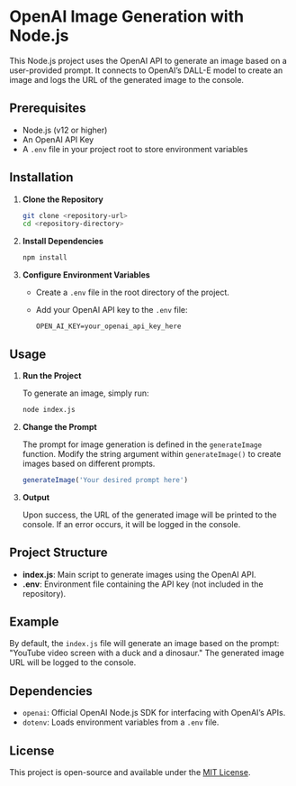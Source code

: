 # OpenAI Image Generation with Node.js

This Node.js project uses the OpenAI API to generate an image based on a user-provided prompt. It connects to OpenAI’s DALL-E model to create an image and logs the URL of the generated image to the console.

## Prerequisites

- Node.js (v12 or higher)
- An OpenAI API Key
- A `.env` file in your project root to store environment variables

## Installation

1. **Clone the Repository**

   ```bash
   git clone <repository-url>
   cd <repository-directory>
   ```

2. **Install Dependencies**

   ```bash
   npm install
   ```

3. **Configure Environment Variables**

   - Create a `.env` file in the root directory of the project.
   - Add your OpenAI API key to the `.env` file:

     ```
     OPEN_AI_KEY=your_openai_api_key_here
     ```

## Usage

1. **Run the Project**

   To generate an image, simply run:

   ```bash
   node index.js
   ```

2. **Change the Prompt**

   The prompt for image generation is defined in the `generateImage` function. Modify the string argument within `generateImage()` to create images based on different prompts.

   ```javascript
   generateImage('Your desired prompt here')
   ```

3. **Output**

   Upon success, the URL of the generated image will be printed to the console. If an error occurs, it will be logged in the console.

## Project Structure

- **index.js**: Main script to generate images using the OpenAI API.
- **.env**: Environment file containing the API key (not included in the repository).

## Example

By default, the `index.js` file will generate an image based on the prompt: "YouTube video screen with a duck and a dinosaur." The generated image URL will be logged to the console.

## Dependencies

- `openai`: Official OpenAI Node.js SDK for interfacing with OpenAI’s APIs.
- `dotenv`: Loads environment variables from a `.env` file.

## License

This project is open-source and available under the [MIT License](LICENSE).
